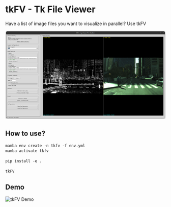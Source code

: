 # tkFV - Tk File Viewer

Have a list of image files you want to visualize in parallel? Use tkFV

![tkFV Demo](demo/demo_im.png)

## How to use?
```
mamba env create -n tkfv -f env.yml
mamba activate tkfv

pip install -e .

tkFV
```

## Demo

![tkFV Demo](demo/demo_vi.gif)
